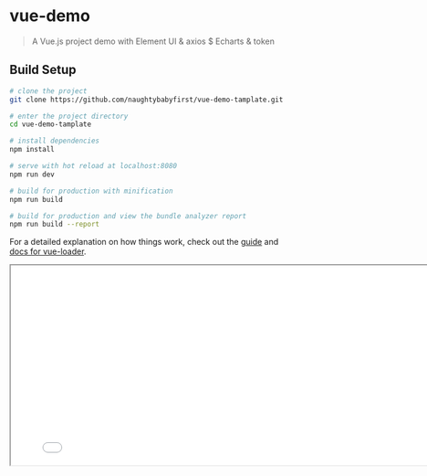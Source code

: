 # vue-demo

> A Vue.js project demo with Element UI & axios $ Echarts & token 

## Build Setup

``` bash
# clone the project
git clone https://github.com/naughtybabyfirst/vue-demo-tamplate.git

# enter the project directory
cd vue-demo-tamplate

# install dependencies
npm install

# serve with hot reload at localhost:8080
npm run dev

# build for production with minification
npm run build

# build for production and view the bundle analyzer report
npm run build --report
```

For a detailed explanation on how things work, check out the [guide](http://vuejs-templates.github.io/webpack/) and [docs for vue-loader](http://vuejs.github.io/vue-loader).



<iframe height=350 width=800 src="demo.gif">